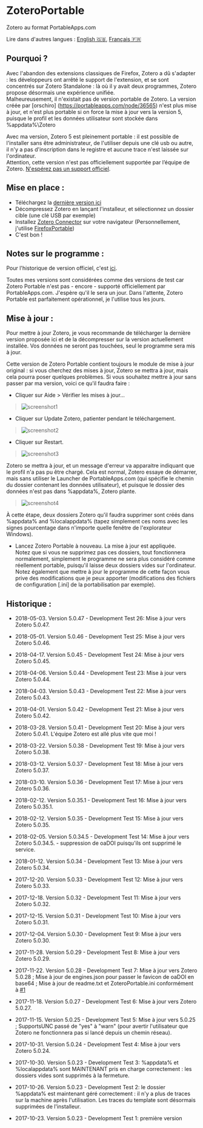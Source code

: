 ﻿# ZoteroPortable
Zotero au format PortableApps.com

Lire dans d'autres langues : [English 🇬🇧](README.md), [Français 🇫🇷](README.fr.md)  
  
Pourquoi ?
-----
Avec l'abandon des extensions classiques de Firefox, Zotero a dû s'adapter : les développeurs ont arrêté le support de l'extension, et se sont concentrés sur Zotero Standalone : là où il y avait deux programmes, Zotero propose désormais une expérience unifiée.  
Malheureusement, il n'existait pas de version portable de Zotero. La version créée par [orschiro] (https://portableapps.com/node/36565) n'est plus mise à jour, et n'est plus portable si on force la mise à jour vers la version 5, puisque le profil et les données utilisateur sont stockée dans %appdata%\Zotero  
  
Avec ma version, Zotero 5 est pleinement portable : il est possible de l'installer sans être administrateur, de l'utiliser depuis une clé usb ou autre, il n'y a pas d'inscription dans le registre et aucune trace n'est laissée sur l'ordinateur.  
Attention, cette version n'est pas officiellement supportée par l’équipe de Zotero. [N'espérez pas un support officiel](https://forums.zotero.org/discussion/64050/5-0-portable-zotero).  
  
Mise en place :
-----
- Téléchargez la [dernière version ici](https://github.com/pedrom34/ZoteroPortable/releases)
- Décompressez Zotero en lançant l'installeur, et sélectionnez un dossier cible (une clé USB par exemple)
- Installez [Zotero Connector](https://www.zotero.org/download/) sur votre navigateur (Personnellement, j'utilise [FirefoxPortable](https://portableapps.com/apps/internet/firefox_portable/localization))
- C'est bon !
  
Notes sur le programme :
-----
Pour l'historique de version officiel, c'est [ici](https://www.zotero.org/support/changelog).  
  
Toutes mes versions sont considérées comme des versions de test car Zotero Portable n'est pas - encore - supporté officiellement par PortableApps.com. J'espère qu'il le sera un jour. Dans l'attente, Zotero Portable est parfaitement opérationnel, je l'utilise tous les jours.
  
Mise à jour :
-----
Pour mettre à jour Zotero, je vous recommande de télécharger la dernière version proposée ici et de la décompresser sur la version actuellement installée. Vos données ne seront pas touchées, seul le programme sera mis à jour.  
  
Cette version de Zotero Portable contient toujours le module de mise à jour original : si vous cherchez des mises à jour, Zotero se mettra à jour, mais cela pourra poser quelques problèmes. Si vous souhaitez mettre à jour sans passer par ma version, voici ce qu'il faudra faire :  
- Cliquer sur Aide > Vérifier les mises à jour...  
>![screenshot1](https://i.imgur.com/kjEaErP.png)  
  
- Cliquer sur Update Zotero, patienter pendant le téléchargement.  
>![screenshot2](https://i.imgur.com/bih4XXl.png)
  
- Cliquer sur Restart.  
>![screenshot3](https://i.imgur.com/DBuC3vf.png)  
  
Zotero se mettra à jour, et un message d'erreur va apparaitre indiquant que le profil n'a pas pu être chargé. Cela est normal, Zotero essaye de démarrer, mais sans utiliser le Launcher de PortableApps.com (qui spécifie le chemin du dossier contenant les données utilisateur), et puisque le dossier des données n'est pas dans %appdata%, Zotero plante.  
>![screenshot4](https://user-images.githubusercontent.com/21216829/34518371-43e13f06-f07f-11e7-8911-f42aed9c7ded.png)  
  
À cette étape, deux dossiers Zotero qu'il faudra supprimer sont créés dans %appdata% and %localappdata% (tapez simplement ces noms avec les signes pourcentage dans n'importe quelle fenêtre de l'explorateur Windows).  
  
- Lancez Zotero Portable à nouveau. La mise à jour est appliquée.  
Notez que si vous ne supprimez pas ces dossiers, tout fonctionnera normalement, simplement le programme ne sera plus considéré comme réellement portable, puisqu'il laisse deux dossiers vides sur l'ordinateur.  
Notez également que mettre à jour le programme de cette façon vous prive des modifications que je peux apporter (modifications des fichiers de configuration [.ini] de la portabilisation par exemple).
  
Historique :
-----
- 2018-05-03. Version 5.0.47 - Development Test 26: Mise à jour vers Zotero 5.0.47.  
  
- 2018-05-01. Version 5.0.46 - Development Test 25: Mise à jour vers Zotero 5.0.46.  
  
- 2018-04-17. Version 5.0.45 - Development Test 24: Mise à jour vers Zotero 5.0.45.  
  
- 2018-04-06. Version 5.0.44 - Development Test 23: Mise à jour vers Zotero 5.0.44.  
  
- 2018-04-03. Version 5.0.43 - Development Test 22: Mise à jour vers Zotero 5.0.43.  
  
- 2018-04-01. Version 5.0.42 - Development Test 21: Mise à jour vers Zotero 5.0.42.  
  
- 2018-03-28. Version 5.0.41 - Development Test 20: Mise à jour vers Zotero 5.0.41. L'équipe Zotero est allé plus vite que moi !  
  
- 2018-03-22. Version 5.0.38 - Development Test 19: Mise à jour vers Zotero 5.0.38.  
  
- 2018-03-12. Version 5.0.37 - Development Test 18: Mise à jour vers Zotero 5.0.37.  
  
- 2018-03-10. Version 5.0.36 - Development Test 17: Mise à jour vers Zotero 5.0.36.  
  
- 2018-02-12. Version 5.0.35.1 - Development Test 16: Mise à jour vers Zotero 5.0.35.1.  
  
- 2018-02-12. Version 5.0.35 - Development Test 15: Mise à jour vers Zotero 5.0.35.  
  
- 2018-02-05. Version 5.0.34.5 - Development Test 14: Mise à jour vers Zotero 5.0.34.5. - suppression de oaDOI puisqu'ils ont supprimé le service.  
  
- 2018-01-12. Version 5.0.34 - Development Test 13: Mise à jour vers Zotero 5.0.34.  
  
- 2017-12-20. Version 5.0.33 - Development Test 12: Mise à jour vers Zotero 5.0.33.  
  
- 2017-12-18. Version 5.0.32 - Development Test 11: Mise à jour vers Zotero 5.0.32.  
  
- 2017-12-15. Version 5.0.31 - Development Test 10: Mise à jour vers Zotero 5.0.31.  
  
- 2017-12-04. Version 5.0.30 - Development Test 9: Mise à jour vers Zotero 5.0.30.  
  
- 2017-11-28. Version 5.0.29 - Development Test 8: Mise à jour vers Zotero 5.0.29.  
  
- 2017-11-22. Version 5.0.28 - Development Test 7: Mise à jour vers Zotero 5.0.28 ; Mise à jour de engines.json pour passer le favicon de oaDOI en base64 ; Mise à jour de readme.txt et ZoteroPortable.ini conformément à [#1]( https://github.com/pedrom34/ZoteroPortable/issues/1)  
  
- 2017-11-18. Version 5.0.27 - Development Test 6: Mise à jour vers Zotero 5.0.27.  
  
- 2017-11-15. Version 5.0.25 - Development Test 5: Mise à jour vers 5.0.25 ; SupportsUNC passé de "yes" à "warn" (pour avertir l'utilisateur que Zotero ne fonctionnera pas si lancé depuis un chemin réseau).  
  
- 2017-10-31. Version 5.0.24 - Development Test 4: Mise à jour vers Zotero 5.0.24.  
  
- 2017-10-30. Version 5.0.23 - Development Test 3: %appdata% et %localappdata% sont MAINTENANT pris en charge correctement : les dossiers vides sont supprimés à la fermeture.  
  
- 2017-10-26. Version 5.0.23 - Development Test 2: le dossier %appdata% est maintenant géré correctement : il n'y a plus de traces sur la machine après l'utilisation. Les traces du template sont désormais supprimées de l'installeur.  
  
- 2017-10-23. Version 5.0.23 - Development Test 1: première version
